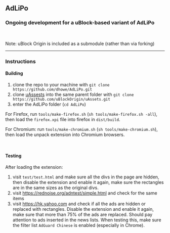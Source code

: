 ## AdLiPo

### Ongoing development for a uBlock-based variant of AdLiPo

<br>

Note: uBlock Origin is included as a submodule (rather than via forking)

<hr>

### Instructions

#### Building

1. clone the repo to your machine with `git clone https://github.com/dhowe/AdLiPo.git`
2. clone [uAssests](https://github.com/uBlockOrigin/uAssets) into the same parent folder with  `git clone https://github.com/uBlockOrigin/uAssets.git`
2. enter the AdLiPo folder (`cd AdLiPo`)

For Firefox, run `tools/make-firefox.sh` (`sh tools/make-firefox.sh -all`), then load the `firefox.xpi` file into firefox in `dist/build`.

For Chromium: run `tools/make-chromium.sh` (`sh tools/make-chromium.sh`), then load the unpack extension into Chromium browsers.

<br> 

#### Testing

After loading the extension:

1. visit `test/test.html` and make sure all the divs in the page are hidden, then disable the extension and enable it again, make sure the rectangles are in the same sizes as the original divs.
2. visit https://rednoise.org/adntest/simple.html and check for the same items
3. visit https://hk.yahoo.com and check if all the ads are hidden or replaced with rectangles. Disable the extension and enable it again, make sure that more than 75% of the ads are replaced. Should pay attention to ads inserted in the news lists. When testing this, make sure the filter list `AdGuard Chinese` is enabled (especially in Chrome).
